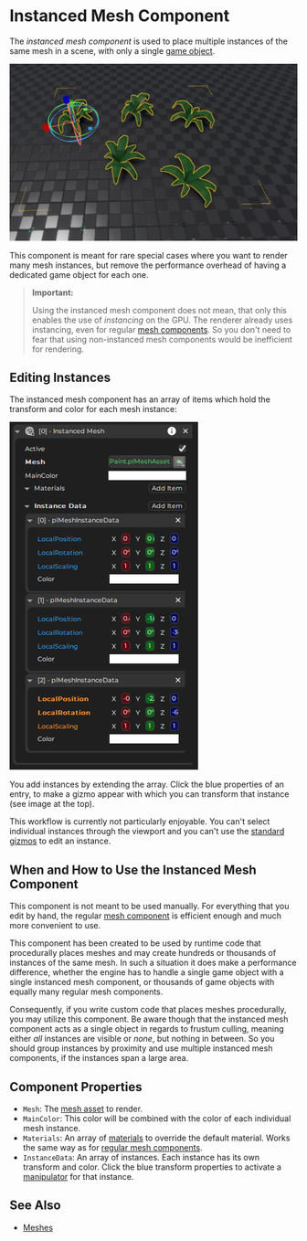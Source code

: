 # Instanced Mesh Component

The *instanced mesh component* is used to place multiple instances of the same mesh in a scene, with only a single [game object](../../runtime/world/game-objects.md).

![Instanced Meshes](media/instanced-meshes.jpg)

This component is meant for rare special cases where you want to render many mesh instances, but remove the performance overhead of having a dedicated game object for each one.

> **Important:**
>
> Using the instanced mesh component does not mean, that only this enables the use of *instancing* on the GPU. The renderer already uses instancing, even for regular [mesh components](mesh-component.md). So you don't need to fear that using non-instanced mesh components would be inefficient for rendering.

## Editing Instances

The instanced mesh component has an array of items which hold the transform and color for each mesh instance:

![Instanced Mesh Properties](media/instanced-mesh-component.png)

You add instances by extending the array. Click the blue properties of an entry, to make a gizmo appear with which you can transform that instance (see image at the top).

This workflow is currently not particularly enjoyable. You can't select individual instances through the viewport and you can't use the [standard gizmos](../../scenes/gizmos.md) to edit an instance.

## When and How to Use the Instanced Mesh Component

This component is not meant to be used manually. For everything that you edit by hand, the regular [mesh component](mesh-component.md) is efficient enough and much more convenient to use.

This component has been created to be used by runtime code that procedurally places meshes and may create hundreds or thousands of instances of the same mesh. In such a situation it does make a performance difference, whether the engine has to handle a single game object with a single instanced mesh component, or thousands of game objects with equally many regular mesh components.

Consequently, if you write custom code that places meshes procedurally, you may utilize this component. Be aware though that the instanced mesh component acts as a single object in regards to frustum culling, meaning either *all* instances are visible or *none*, but nothing in between. So you should group instances by proximity and use multiple instanced mesh components, if the instances span a large area.

## Component Properties

* `Mesh`: The [mesh asset](mesh-asset.md) to render.
* `MainColor`: This color will be combined with the color of each individual mesh instance.
* `Materials`: An array of [materials](../../materials/materials-overview.md) to override the default material. Works the same way as for [regular mesh components](mesh-component.md).
* `InstanceData`: An array of instances. Each instance has its own transform and color. Click the blue transform properties to activate a [manipulator](../../scenes/gizmos.md#manipulators) for that instance.

## See Also


* [Meshes](Meshes.md)
